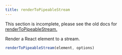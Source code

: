 ```yaml
---
title: renderToPipeableStream
---
```


<Wip>

This section is incomplete, please see the old docs for [renderToPipeableStream.](https://reactjs.org/docs/react-dom-server.html#rendertopipeablestream)

</Wip>


<Intro>

Render a React element to a stream.


```js
renderToPipeableStream(element, options)
```

</Intro>

<InlineToc />
